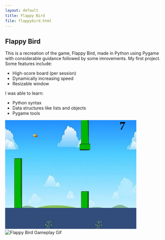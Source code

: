 ```yaml
---
layout: default
title: Flappy Bird
file: flappybird.html
---
```


## Flappy Bird
This is a recreation of the game, Flappy Bird, made in Python using Pygame with considerable guidance followed by some imrovements. My first project. Some features include:
* High-score board (per session)
* Dynamically increasing speed
* Resizable window

I was able to learn:
* Python syntax
* Data structures like lists and objects
* Pygame tools

![Flappy Bird Gameplay Screenshot](/assets/img/fbsc.png)
![Flappy Bird Gameplay Gif](/assets/img/fbpreview.gif)
